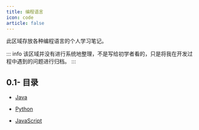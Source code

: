```yaml
---
title: 编程语言
icon: code
article: false
---
```


此区域存放各种编程语言的个人学习笔记。

::: info
该区域并没有进行系统地整理，不是写给初学者看的，只是将我在开发过程中遇到的问题进行归档。
:::

## 0.1- 目录

- [Java](java/README.md)

- [Python](python/README.md)

- [JavaScript](js/README.md)
